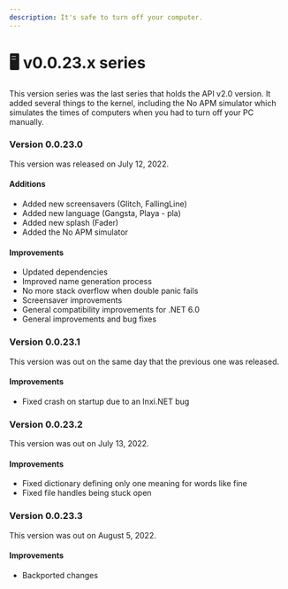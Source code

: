 ```yaml
---
description: It's safe to turn off your computer.
---
```


# 🖥 v0.0.23.x series

This version series was the last series that holds the API v2.0 version. It added several things to the kernel, including the No APM simulator which simulates the times of computers when you had to turn off your PC manually.

### Version 0.0.23.0

This version was released on July 12, 2022.

#### Additions

* Added new screensavers (Glitch, FallingLine)
* Added new language (Gangsta, Playa - pla)
* Added new splash (Fader)
* Added the No APM simulator

#### Improvements

* Updated dependencies
* Improved name generation process
* No more stack overflow when double panic fails
* Screensaver improvements
* General compatibility improvements for .NET 6.0
* General improvements and bug fixes

### Version 0.0.23.1

This version was out on the same day that the previous one was released.

#### Improvements

* Fixed crash on startup due to an Inxi.NET bug

### Version 0.0.23.2

This version was out on July 13, 2022.

#### Improvements

* Fixed dictionary defining only one meaning for words like fine
* Fixed file handles being stuck open

### Version 0.0.23.3

This version was out on August 5, 2022.

#### Improvements

* Backported changes
